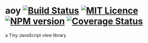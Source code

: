 # aoy [![Build Status](https://travis-ci.org/aooy/aoy.svg?branch=master)](https://travis-ci.org/aooy/aoy) [![MIT Licence](https://badges.frapsoft.com/os/mit/mit.svg?v=103)](https://github.com/aooy/aoy) [![NPM version](https://badge.fury.io/js/badge-list.svg)](https://github.com/aooy/aoy) [![Coverage Status](https://coveralls.io/repos/github/aooy/aoy/badge.svg?branch=master)](https://coveralls.io/github/aooy/aoy?branch=master)
a Tiny JavaScript view library
